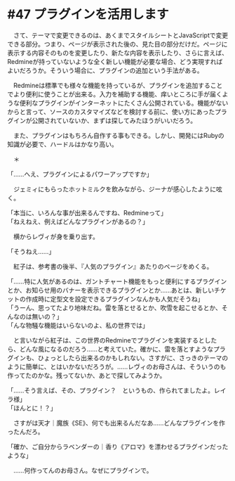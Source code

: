 # #47 プラグインを活用します
　さて、テーマで変更できるのは、あくまでスタイルシートとJavaScriptで変更できる部分。つまり、ページが表示された後の、見た目の部分だけだ。ページに表示する内容そのものを変更したり、新たな内容を表示したり、さらに言えば、Redmineが持っていないような全く新しい機能が必要な場合、どう実現すればよいだろうか。そういう場合に、プラグインの追加という手法がある。

　Redmineは標準でも様々な機能を持っているが、プラグインを追加することでより便利に使うことが出来る。入力を補助する機能、痒いところに手が届くような便利なプラグインがインターネットにたくさん公開されている。機能がないからと言って、ソースのカスタマイズなどを検討する前に、使い方にあったプラグインが公開されていないか、まずは探してみたほうがいいだろう。

　また、プラグインはもちろん自作する事もできる。しかし、開発にはRubyの知識が必要で、ハードルはかなり高い。

　＊

「……へえ、プラグインによるパワーアップですか」

　ジェミィにもらったホットミルクを飲みながら、ジーナが感心したように呟く。

「本当に、いろんな事が出来るんですね、Redmineって」  
「ねえねえ、例えばどんなプラグインがあるの？」

　横からレヴィが身を乗り出す。

「そうねえ……」

　紅子は、参考書の後半、『人気のプラグイン』あたりのページをめくる。

「……特に人気があるのは、ガントチャート機能をもっと便利にするプラグインとか、お知らせ用のバナーを表示できるプラグインとか……あとは、新しいチケットの作成時に定型文を設定できるプラグインなんかも人気だそうね」  
「うーん、思ってたより地味だね。雷を落とせるとか、吹雪を起こせるとか、そんなのは無いの？」  
「んな物騒な機能はいらないのよ、私の世界では」

　と言いながら紅子は、この世界のRedmineでプラグインを実装するとしたら、どんな風になるのだろう……と考えていた。確かに、雷を落とすようなプラグインも、ひょっとしたら出来るのかもしれない。さすがに、さっきのテーマのように簡単に、とはいかないだろうが。……レヴィのお母さんは、そういうのも作ってたのかな。残ってないか、あとで探してみようか。

「……そう言えば、その、プラグイン？　というもの、作られてましたよ。レイラ様」  
「ほんとに！？」

　さすがは天才｜魔族《SE》、何でも出来るんだなあ……どんなプラグインを作ったんだろ。

「確か、ご自分からラベンダーの｜香り《アロマ》を漂わせるプラグインだったような」

　……何作ってんのお母さん。なぜにプラグインで。
